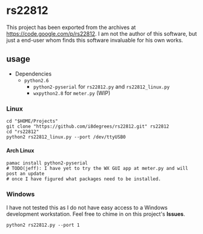 # rs22812

This project has been exported from the archives at <https://code.google.com/p/rs22812>. I am not the author of this software, but just a end-user whom finds this software invaluable for his own works.

## usage

* Dependencies
  - `python2.6`
    - `python2-pyserial` for `rs22812.py` and `rs22812_linux.py`
    - `wxpython2.8` for `meter.py` (WIP)

### Linux

```shell
cd "$HOME/Projects"
git clone "https://github.com/i8degrees/rs22812.git" rs22812
cd "rs22812"
python2 rs22812_linux.py --port /dev/ttyUSB0
```

#### Arch Linux

```shell
pamac install python2-pyserial
# TODO(jeff): I have yet to try the WX GUI app at meter.py and will post an update
# once I have figured what packages need to be installed.
```

### Windows

I have not tested this as I do not have easy access to a Windows development workstation. Feel free to chime in on this project's **Issues**.

```shell
python2 rs22812.py --port 1
```
